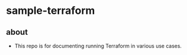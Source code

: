 # sample-terraform

## about

- This repo is for documenting running Terraform in various use cases.
